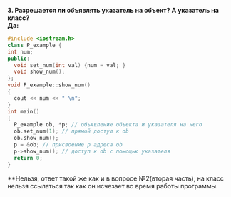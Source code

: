 **3. Разрешается ли объявлять указатель на объект? А указатель на класс?**  
**Да:**
```c++
#include <iostream.h>
class P_example {
int num;
public:
  void set_num(int val) {num = val; }
  void show_num();
};
void P_example::show_num()
{
  cout << num << " \n";
}
int main()
{
  P_example ob, *p; // объявление объекта и указателя на него
  ob.set_num(1); // прямой доступ к ob
  ob.show_num();
  р = &ob; // присвоение р адреса ob
  p->show_num(); // доступ к ob с помощью указателя
  return 0;
}
```
**Нельзя, ответ такой же как и в вопросе №2(вторая часть), на класс нельзя ссылаться так как он исчезает во время работы программы. 

